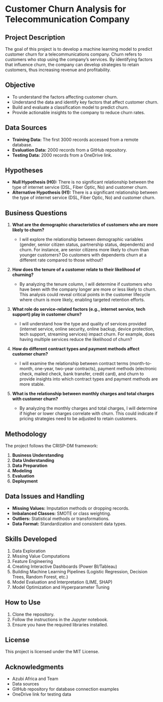# Customer Churn Analysis for Telecommunication Company

## Project Description
The goal of this project is to develop a machine learning model to predict customer churn for a telecommunications company. Churn refers to customers who stop using the company’s services. By identifying factors that influence churn, the company can develop strategies to retain customers, thus increasing revenue and profitability.

## Objective
- To understand the factors affecting customer churn.
- Understand the data and identify key factors that affect customer churn.
- Build and evaluate a classification model to predict churn.
- Provide actionable insights to the company to reduce churn rates.

## Data Sources
- **Training Data:** The first 3000 records accessed from a remote database.
- **Evaluation Data:** 2000 records from a GitHub repository.
- **Testing Data:** 2000 records from a OneDrive link.

## Hypotheses
- **Null Hypothesis (H0):** There is no significant relationship between the type of internet service (DSL, Fiber Optic, No) and customer churn.
- **Alternative Hypothesis (H1):** There is a significant relationship between the type of internet service (DSL, Fiber Optic, No) and customer churn.


## Business Questions

1. **What are the demographic characteristics of customers who are more likely to churn?**
   - I will explore the relationship between demographic variables (gender, senior citizen status, partnership status, dependents) and churn. For instance, are senior citizens more likely to churn than younger customers? Do customers with dependents churn at a different rate compared to those without?
 
2. **How does the tenure of a customer relate to their likelihood of churning?**
   - By analyzing the tenure column, I will determine if customers who have been with the company longer are more or less likely to churn. This analysis could reveal critical points in the customer lifecycle where churn is more likely, enabling targeted retention efforts.
 
3. **What role do service-related factors (e.g., internet service, tech support) play in customer churn?**
   - I will understand how the type and quality of services provided (internet service, online security, online backup, device protection, tech support, streaming services) impact churn. For example, does having multiple services reduce the likelihood of churn?
 
4. **How do different contract types and payment methods affect customer churn?**
   - I will examine the relationship between contract terms (month-to-month, one-year, two-year contracts), payment methods (electronic check, mailed check, bank transfer, credit card), and churn to provide insights into which contract types and payment methods are more stable.
 
5. **What is the relationship between monthly charges and total charges with customer churn?**
   - By analyzing the monthly charges and total charges, I will determine if higher or lower charges correlate with churn. This could indicate if pricing strategies need to be adjusted to retain customers.

## Methodology
The project follows the CRISP-DM framework:
1. **Business Understanding**
2. **Data Understanding**
3. **Data Preparation**
4. **Modeling**
5. **Evaluation**
6. **Deployment**

## Data Issues and Handling
- **Missing Values:** Imputation methods or dropping records.
- **Imbalanced Classes:** SMOTE or class weighting.
- **Outliers:** Statistical methods or transformations.
- **Data Format:** Standardization and consistent data types.

## Skills Developed
1. Data Exploration
2. Missing Value Computations
3. Feature Engineering
4. Creating Interactive Dashboards (Power BI/Tableau)
5. Building Machine Learning Pipelines (Logistic Regression, Decision Trees, Random Forest, etc.)
6. Model Evaluation and Interpretation (LIME, SHAP)
7. Model Optimization and Hyperparameter Tuning

## How to Use
1. Clone the repository.
2. Follow the instructions in the Jupyter notebook.
3. Ensure you have the required libraries installed.

## License
This project is licensed under the MIT License.

## Acknowledgments
- Azubi Africa and Team
- Data sources
- GitHub repository for database connection examples
- OneDrive link for testing data
